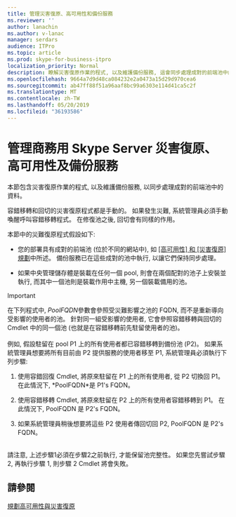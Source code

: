 ```yaml
---
title: 管理災害復原、高可用性和備份服務
ms.reviewer: ''
author: lanachin
ms.author: v-lanac
manager: serdars
audience: ITPro
ms.topic: article
ms.prod: skype-for-business-itpro
localization_priority: Normal
description: 瞭解災害復原作業的程式, 以及維護備份服務, 這會同步處理成對的前端池中的資料。
ms.openlocfilehash: 9664a7d9d48ca084232e2a0473a15d29d970cea6
ms.sourcegitcommit: ab47ff88f51a96aaf8bc99a6303e114d41ca5c2f
ms.translationtype: MT
ms.contentlocale: zh-TW
ms.lasthandoff: 05/20/2019
ms.locfileid: "36193586"
---
```

# <a name="managing-skype-for-business-server-disaster-recovery-high-availability-and-backup-service"></a>管理商務用 Skype Server 災害復原、高可用性及備份服務

本節包含災害復原作業的程式, 以及維護備份服務, 以同步處理成對的前端池中的資料。

容錯移轉和回切的災害復原程式都是手動的。 如果發生災難, 系統管理員必須手動喚醒呼叫容錯移轉程式。 在修復池之後, 回切會有同樣的作用。

本節中的災難復原程式假設如下:

  - 您的部署具有成對的前端池 (位於不同的網站中), 如 [[高可用性] 和 [災害復原] 規劃](../../plan-your-deployment/high-availability-and-disaster-recovery/high-availability-and-disaster-recovery.md)中所述。 備份服務已在這些成對的池中執行, 以讓它們保持同步處理。

  - 如果中央管理儲存體是裝載在任何一個 pool, 則會在兩個配對的池子上安裝並執行, 而其中一個池則是裝載作用中主機, 另一個裝載備用的池。

> [!IMPORTANT]
> 在下列程式中, *PoolFQDN*參數會參照受災難影響之池的 FQDN, 而不是重新導向受影響的使用者的池。 針對同一組受影響的使用者, 它會參照容錯移轉與回切的 Cmdlet 中的同一個池 (也就是在容錯移轉前先駐留使用者的池)。<BR><br>例如, 假設駐留在 pool P1 上的所有使用者都已容錯移轉到備份池 (P2)。 如果系統管理員想要將所有目前由 P2 提供服務的使用者移至 P1, 系統管理員必須執行下列步驟: 
> <OL>
> <LI>
> <P>使用容錯回復 Cmdlet, 將原來駐留在 P1 上的所有使用者, 從 P2 切換回 P1。 在此情況下, *PoolFQDN*是 P1's FQDN。</P>
> <LI>
> <P>使用容錯移轉 Cmdlet, 將原來駐留在 P2 上的所有使用者容錯移轉到 P1。 在此情況下, PoolFQDN 是 P2's FQDN。</P>
> <LI>
> <P>如果系統管理員稍後想要將這些 P2 使用者傳回切回 P2, PoolFQDN 是 P2's FQDN。</P></LI></OL><br>請注意, 上述步驟1必須在步驟2之前執行, 才能保留池完整性。 如果您先嘗試步驟 2, 再執行步驟 1, 則步驟 2 Cmdlet 將會失敗。


## <a name="see-also"></a>請參閱

[規劃高可用性與災害復原](../../plan-your-deployment/high-availability-and-disaster-recovery/high-availability-and-disaster-recovery.md) 
  
